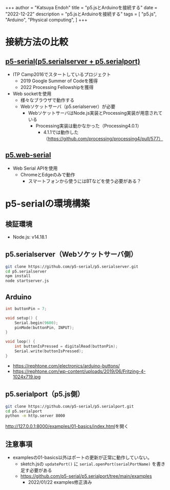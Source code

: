 +++
author = "Katsuya Endoh"
title = "p5.jsとArduinoを接続する"
date = "2022-12-22"
description = "p5.jsとArduinoを接続する"
tags = [
    "p5.js",
    "Arduino",
    "Physical computing",
]
+++

# 接続方法の比較

## [p5-serial(p5.serialserver + p5.serialport)](https://github.com/p5-serial)

- ITP Camp2016でスタートしているプロジェクト
    - 2019 Google Summer of Codeを獲得
    - 2022 Processing Fellowshipを獲得
- Web socketを使用
    - 様々なブラウザで動作する
    - Webソケットサーバ（p5.serialserver）が必要
        - WebソケットサーバはNode.js実装とProcessing実装が用意されている
            - Processing実装は動かなかった（Processing4.0.1）
                - 4.1.1では動作した（https://github.com/processing/processing4/pull/577）
## [p5.web-serial](https://github.com/gohai/p5.webserial)

- Web Serial APIを使用
    - ChromeとEdgeのみで動作
        - スマートフォンから使うにはBTなどを使う必要がある？


# p5-serialの環境構築

## 検証環境

- Node.js: v14.18.1

## p5.serialserver（Webソケットサーバ側）

```bash
git clone https://github.com/p5-serial/p5.serialserver.git
cd p5.serialserver
npm install
node startserver.js
```

## Arduino

```ino
int buttonPin = 7;

void setup() {
    Serial.begin(9600);
    pinMode(buttonPin, INPUT);
}

void loop() {
    int buttonIsPressed = digitalRead(buttonPin);
    Serial.write(buttonIsPressed);
}
```

- https://rephtone.com/electronics/arduino-buttons/
- https://rephtone.com/wp-content/uploads/2019/06/Fritzing-4-1024x719.jpg

## p5.serialport（p5.js側）

```bash
git clone https://github.com/p5-serial/p5.serialport.git
cd p5.serialport
python -m http.server 8000
```

<a href="http://127.0.0.1:8000/examples/01-basics/index.html" target="_blank">http://127.0.0.1:8000/examples/01-basics/index.html</a>を開く


## 注意事項

- examplesの01-basics以外はポートの更新が正常に動作していない。
    - sketch.jsの `updatePort()` に `serial.openPort(serialPortName)` を書き足す必要がある
    - https://github.com/p5-serial/p5.serialport/tree/main/examples
        - 2022/01/22 examples修正済み

